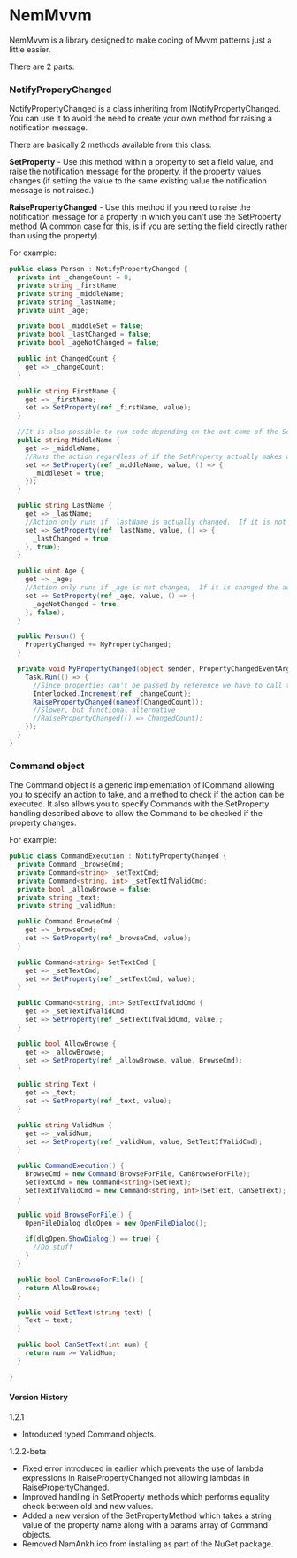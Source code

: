 # NemMvvm

NemMvvm is a library designed to make coding of Mvvm patterns just a little easier.

There are 2 parts:

### NotifyProperyChanged

NotifyPropertyChanged is a class inheriting from INotifyPropertyChanged. You can use it to avoid the need to create your own method for raising a notification message.

There are basically 2 methods available from this class:

**SetProperty** - Use this method within a property to set a field value, and raise the notification message for the property, if the property values changes (if setting the value to the same existing value the notification message is not raised.)

**RaisePropertyChanged** - Use this method if you need to raise the notification message for a property in which you can't use the SetProperty method (A common case for this, is if you are setting the field directly rather than using the property).

For example:
```csharp
public class Person : NotifyPropertyChanged {
  private int _changeCount = 0;
  private string _firstName;
  private string _middleName;
  private string _lastName;
  private uint _age;

  private bool _middleSet = false;
  private bool _lastChanged = false;
  private bool _ageNotChanged = false;

  public int ChangedCount {
    get => _changeCount;
  }

  public string FirstName {
    get => _firstName;
    set => SetProperty(ref _firstName, value);
  }

  //It is also possible to run code depending on the out come of the SetProperty
  public string MiddleName {
    get => _middleName;
    //Runs the action regardless of if the SetProperty actually makes a change or not.
    set => SetProperty(ref _middleName, value, () => {
      _middleSet = true;
    });
  }

  public string LastName {
    get => _lastName;
    //Action only runs if _lastName is actually changed.  If it is not changed the action is not run.
    set => SetProperty(ref _lastName, value, () => {
      _lastChanged = true;
    }, true);
  }

  public uint Age {
    get => _age;
    //Action only runs if _age is not changed,  If it is changed the action is not run.
    set => SetProperty(ref _age, value, () => {
      _ageNotChanged = true;
    }, false);
  }

  public Person() {
    PropertyChanged += MyPropertyChanged;
  }

  private void MyPropertyChanged(object sender, PropertyChangedEventArgs e) {
    Task.Run(() => {
      //Since properties can't be passed by reference we have to call the RaisePropertyChanged manually when incrementing via Interlocked.Increment
      Interlocked.Increment(ref _changeCount);
      RaisePropertyChanged(nameof(ChangedCount));
      //Slower, but functional alternative
      //RaisePropertyChanged(() => ChangedCount);
    });
  }
}
```
### Command object

The Command object is a generic implementation of ICommand allowing you to specify an action to take, and a method to check if the action can be executed. It also allows you to specify Commands with the SetProperty handling described above to allow the Command to be checked if the property changes.

For example:
```csharp
public class CommandExecution : NotifyPropertyChanged {
  private Command _browseCmd;
  private Command<string> _setTextCmd;
  private Command<string, int> _setTextIfValidCmd;
  private bool _allowBrowse = false;
  private string _text;
  private string _validNum;

  public Command BrowseCmd {
    get => _browseCmd;
    set => SetProperty(ref _browseCmd, value);
  }

  public Command<string> SetTextCmd {
    get => _setTextCmd;
    set => SetProperty(ref _setTextCmd, value);
  }

  public Command<string, int> SetTextIfValidCmd {
    get => _setTextIfValidCmd;
    set => SetProperty(ref _setTextIfValidCmd, value);
  }

  public bool AllowBrowse {
    get => _allowBrowse;
    set => SetProperty(ref _allowBrowse, value, BrowseCmd);
  }

  public string Text {
    get => _text;
    set => SetProperty(ref _text, value);
  }

  public string ValidNum {
    get => _validNum;
    set => SetProperty(ref _validNum, value, SetTextIfValidCmd);
  }

  public CommandExecution() {
    BrowseCmd = new Command(BrowseForFile, CanBrowseForFile);
    SetTextCmd = new Command<string>(SetText);
    SetTextIfValidCmd = new Command<string, int>(SetText, CanSetText);
  }

  public void BrowseForFile() {
    OpenFileDialog dlgOpen = new OpenFileDialog();

    if(dlgOpen.ShowDialog() == true) {
      //Do stuff
    }
  }

  public bool CanBrowseForFile() {
    return AllowBrowse;
  }

  public void SetText(string text) {
    Text = text;
  }

  public bool CanSetText(int num) {
    return num >= ValidNum;
  }

}
```
#### Version History
1.2.1
* Introduced typed Command objects.

1.2.2-beta
* Fixed error introduced in earlier which prevents the use of lambda expressions in RaisePropertyChanged not allowing lambdas in RaisePropertyChanged.
* Improved handling in SetProperty methods which performs equality check between old and new values.
* Added a new version of the SetPropertyMethod which takes a string value of the property name along with a params array of Command objects.
* Removed NamAnkh.ico from installing as part of the NuGet package.
